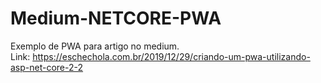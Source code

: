 # Medium-NETCORE-PWA
Exemplo de PWA para artigo no medium.<br>
Link: https://eschechola.com.br/2019/12/29/criando-um-pwa-utilizando-asp-net-core-2-2
